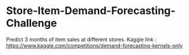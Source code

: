 # Store-Item-Demand-Forecasting-Challenge
Predict 3 months of item sales at different stores. Kaggle link : https://www.kaggle.com/competitions/demand-forecasting-kernels-only
